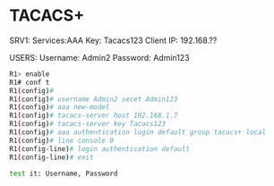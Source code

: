 # TACACS+

SRV1:
Services:AAA 
Key: Tacacs123
Client IP: 192.168.??

USERS:
Username: Admin2
Password: Admin123

```bash
R1> enable
R1# conf t
R1(config)# 
R1(config)# username Admin2 secet Admin123
R1(config)# aaa new-model
R1(config)# tacacs-server host 192.168.1.7
R1(config)# tacacs-server key Tacacs123
R1(config)# aaa authentication login default group tacacs+ local
R1(config)# line console 0
R1(config-line)# login authentication default
R1(config-line)# exit

test it: Username, Password
```